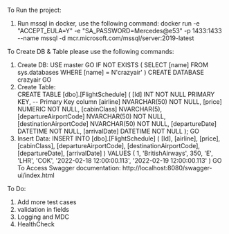 To Run the project:

1) Run mssql in docker, use the following command:
   docker run -e "ACCEPT_EULA=Y" -e "SA_PASSWORD=Mercedes@e53" -p 1433:1433 --name mssql -d mcr.microsoft.com/mssql/server:2019-latest

To Create DB & Table please use the following commands:
1) Create DB:
   USE master
   GO
   IF NOT EXISTS (
   SELECT [name]
   FROM sys.databases
   WHERE [name] = N'crazyair'
   )
   CREATE DATABASE crazyair
   GO
2) Create Table:   
    CREATE TABLE [dbo].[FlightSchedule]
    (
    [Id] INT NOT NULL PRIMARY KEY, -- Primary Key column
    [airline] NVARCHAR(50) NOT NULL,
    [price] NUMERIC NOT NULL,
    [cabinClass] NVARCHAR(5),
    [departureAirportCode] NVARCHAR(50) NOT NULL,
    [destinationAirportCode] NVARCHAR(50) NOT NULL,
    [departureDate] DATETIME NOT NULL,
    [arrivalDate] DATETIME NOT NULL
    );
    GO
3) Insert Data:
   INSERT INTO [dbo].[FlightSchedule]
   (
   [Id], [airline], [price], [cabinClass], [departureAirportCode], [destinationAirportCode], [departureDate], [arrivalDate]
   )
   VALUES
   (
   1, 'BritishAirways', 350, 'E', 'LHR', 'COK', '2022-02-18 12:00:00.113', '2022-02-19 12:00:00.113'
   )
   GO
To Access Swagger documentation:
   http://localhost:8080/swagger-ui/index.html

To Do:
1) Add more test cases
2) validation in fields
3) Logging and MDC
4) HealthCheck